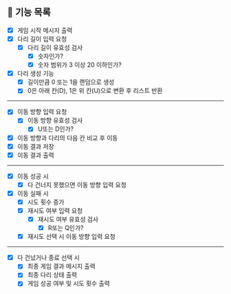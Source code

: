 ## 🎯 기능 목록
- [X] 게임 시작 메시지 출력
- [X] 다리 길이 입력 요청
    - [X] 다리 길이 유효성 검사
        - [X] 숫자인가?
        - [X] 숫자 범위가 3 이상 20 이하인가?
- [X] 다리 생성 기능
    - [X] 길이만큼 0 또는 1을 랜덤으로 생성
    - [X] 0은 아래 칸(D), 1은 위 칸(U)으로 변환 후 리스트 반환
---
- [X] 이동 방향 입력 요청
    - [X] 이동 방향 유효성 검사
        - [X] U또는 D인가?
- [X] 이동 방향과 다리의 다음 칸 비교 후 이동
- [X] 이동 결과 저장
- [X] 이동 결과 출력
---
- [X] 이동 성공 시
    - [X] 다 건너지 못했으면 이동 방향 입력 요청
- [X] 이동 실패 시
    - [X] 시도 횟수 증가
    - [X] 재시도 여부 입력 요청
        - [X] 재시도 여부 유효성 검사
            - [X] R또는 Q인가?
    - [X] 재시도 선택 시 이동 방향 입력 요청
---
- [X] 다 건넜거나 종료 선택 시
    - [X] 최종 게임 결과 메시지 출력
    - [X] 최종 다리 상태 출력
    - [X] 게임 성공 여부 및 시도 횟수 출력